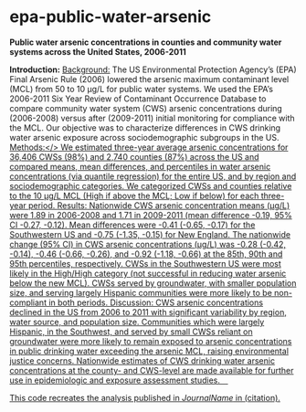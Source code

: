 # epa-public-water-arsenic
<b>Public water arsenic concentrations in counties and community water systems  across the United States, 2006-2011</b>

<b>Introduction:</b>
<u>Background:</u> The US Environmental Protection Agency’s (EPA) Final Arsenic Rule (2006) lowered the arsenic maximum contaminant level (MCL) from 50 to 10 µg/L for public water systems. We used the EPA’s 2006-2011 Six Year Review of Contaminant Occurrence Database to compare community water system (CWS) arsenic concentrations during (2006-2008) versus after (2009-2011) initial monitoring for compliance with the MCL. Our objective was to characterize differences in CWS drinking water arsenic exposure across sociodemographic subgroups in the US. 
<u>Methods:</> We estimated three-year average arsenic concentrations for 36,406 CWSs (98%) and 2,740 counties (87%) across the US and compared means, mean differences, and percentiles in water arsenic concentrations (via quantile regression) for the entire US, and by region and sociodemographic categories. We categorized CWSs and counties relative to the 10 µg/L MCL (High if above the MCL; Low if below) for each three-year period. 
<u>Results:</u> Nationwide CWS arsenic concentration means (µg/L) were 1.89 in 2006-2008 and 1.71 in 2009-2011 (mean difference -0.19, 95% CI -0.27, -0.12). Mean differences were -0.41 (-0.65, -0.17) for the Southwestern US and -0.75 (-1.35, -0.15) for New England. The nationwide change (95% CI) in CWS arsenic concentrations (µg/L) was -0.28 (-0.42, -0.14), -0.46 (-0.66, -0.26), and -0.92 (-1.18, -0.66) at the 85th, 90th and 95th percentiles, respectively. CWSs in the Southwestern US were most likely in the High/High category (not successful in reducing water arsenic below the new MCL). CWSs served by groundwater, with smaller population size, and serving largely Hispanic communities were more likely to be non-compliant in both periods.
<u>Discussion:</u> CWS arsenic concentrations declined in the US from 2006 to 2011 with significant variability by region, water source, and population size. Communities which were largely Hispanic, in the Southwest, and served by small CWSs reliant on groundwater were more likely to remain exposed to arsenic concentrations in public drinking water exceeding the arsenic MCL, raising environmental justice concerns. Nationwide estimates of CWS drinking water arsenic concentrations at the county- and CWS-level are made available for further use in epidemiologic and exposure assessment studies. 


This code recreates the analysis published in <i>JournalName</i> in (citation).
